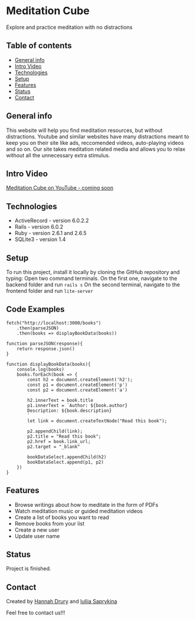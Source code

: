 # Meditation Cube
Explore and practice meditation with no distractions

## Table of contents
* [General info](#general-info)
* [Intro Video](#intro-video)
* [Technologies](#technologies)
* [Setup](#setup)
* [Features](#features)
* [Status](#status)
* [Contact](#contact)

## General info
This website will help you find meditation resources, but without distractions. Youtube and similar websites have many distractions meant to keep you on their site like ads, reccomended videos, auto-playing videos and so on. Our site takes meditation related media and allows you to relax without all the unnecessary extra stimulus. 

## Intro Video
[Meditation Cube on YouTube - coming soon](link)

## Technologies
* ActiveRecord - version 6.0.2.2
* Rails - version 6.0.2 
* Ruby - version 2.6.1 and 2.6.5
* SQLite3 - version 1.4

## Setup
To run this project, install it locally by cloning the GitHub repository and typing:
Open two command terminals. 
On the first one, navigate to the backend folder and run 
```rails s```
On the second terminal, navigate to the frontend folder and run
```lite-server```

## Code Examples
```
fetch("http://localhost:3000/books")
    .then(parseJSON)
    .then(books => displayBookData(books))

function parseJSON(response){
    return response.json()
}

function displayBookData(books){
    console.log(books)
    books.forEach(book => {
        const h2 = document.createElement('h2');
        const p1 = document.createElement('p')
        const p2 = document.createElement('a')
    
        h2.innerText = book.title
        p1.innerText = `Author: ${book.author}
        Description: ${book.description}
        `
        let link = document.createTextNode("Read this book");
        
        p2.appendChild(link);
        p2.title = "Read this book";
        p2.href = book.link_url;
        p2.target = "_blank"

        bookDataSelect.appendChild(h2)
        bookDataSelect.append(p1, p2)
    })
}
```

## Features
* Browse writings about how to meditate in the form of PDFs
* Watch meditation music or guided meditation videos
* Create a list of books you want to read 
* Remove books from your list
* Create a new user
* Update user name

## Status
Project is finished. 

## Contact
Created by [Hannah Drury](https://www.linkedin.com/in/hannah-drury-042a8391/) and [Iuliia Saprykina](https://www.linkedin.com/in/iuliia-saprykina-ab3351100)

Feel free to contact us!!! 




